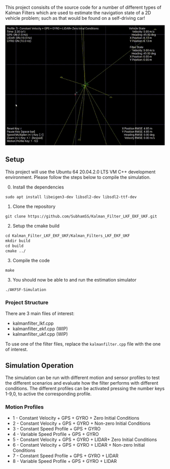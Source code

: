 
This project consisits of the source code for a number of different types of Kalman Filters which are used to estimate the navigation state of a 2D vehicle problem; such as that would be found on a self-driving car!


![AKFSF-Simulation](/Kalman_Filters_LKF_EKF_UKF/AKFSF-Simulation.gif)

 ## Setup ##

This project will use the Ubuntu 64 20.04.2.0 LTS VM C++ development environment. Please follow the steps below to compile the simulation.

 0. Install the dependencies
 ```
 sudo apt install libeigen3-dev libsdl2-dev libsdl2-ttf-dev
 ```
 
 1. Clone the repository
 ```
 git clone https://github.com/SubhamSS/Kalman_Filter_LKF_EKF_UKF.git
 ```
 2. Setup the cmake build
 ```
 cd Kalman_Filter_LKF_EKF_UKF/Kalman_Filters_LKF_EKF_UKF
 mkdir build
 cd build
 cmake ../
 ```

 3. Compile the code
 ```
 make
 ```
 
 3. You should now be able to and run the estimation simulator
 ```
 ./AKFSF-Simulation
 ```
### Project Structure ###
There are 3 main files of interest:
* kalmanfilter_lkf.cpp
* kalmanfilter_ekf.cpp (WIP)
* kalmanfilter_ukf.cpp (WIP)

To use one of the filter files, replace the ```kalmanfilter.cpp``` file with the one of interest.

## Simulation Operation ##
The simulation can be run with different motion and sensor profiles to test the different scenarios and evaluate how the filter performs with different conditions. The different profiles can be activated pressing the number keys 1-9,0, to active the corresponding profile.

### Motion Profiles ###
* 1 - Constant Velocity + GPS + GYRO + Zero Initial Conditions
* 2 - Constant Velocity + GPS + GYRO + Non-zero Initial Conditions
* 3 - Constant Speed Profile + GPS + GYRO
* 4 - Variable Speed Profile + GPS + GYRO
* 5 - Constant Velocity + GPS + GYRO + LIDAR+ Zero Initial Conditions
* 6 - Constant Velocity + GPS + GYRO + LIDAR + Non-zero Initial Conditions
* 7 - Constant Speed Profile + GPS + GYRO + LIDAR
* 8 - Variable Speed Profile + GPS + GYRO + LIDAR
